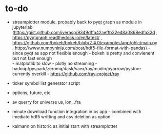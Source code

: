 # to-do

- streamplotter module, probably back to pyqt graph as module in jupyterlab (https://gist.github.com/iverasp/9349dffa42aeffb32e48a0868edfa32d ,                                                                                                                  https://pyqtgraph.readthedocs.io/en/latest/ ,                                                                                                                                      https://github.com/bokeh/bokeh/blob/2.4.0/examples/app/ohlc/main.py ,
                                                                             https://www.numpyninja.com/post/hdf5-file-format-with-pandas)
        - since pyqt as app not flexible enough
        - bokeh is pretty and convienent but not fast enough   
        - matplotlib to slow
        - plotly no streaming
        - hadoop/pyspark/zeromq/dask/vaex/ray/modin/pyarrow/pystore currently overkill 
        - https://github.com/ray-project/ray

- ticker symbol list generator script
- options, future, etc
- av querry for universe us, lon, .fra


- minute download function integration in bs app
        - combined with imediate hdf5 writting and csv deletion as option


- kalmann on historic as initial start with streamplotter
